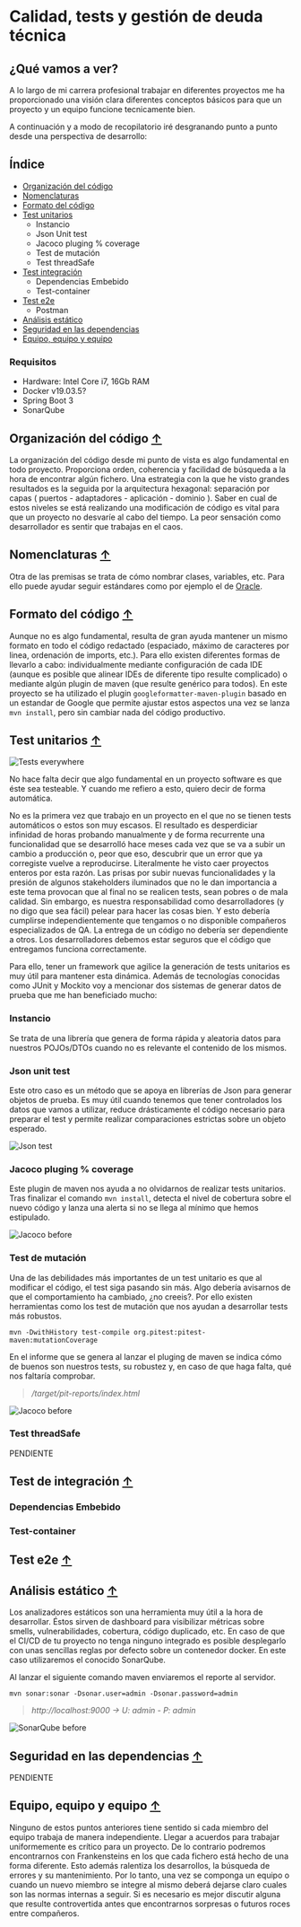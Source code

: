 # Calidad, tests y gestión de deuda técnica


## ¿Qué vamos a ver?

A lo largo de mi carrera profesional trabajar en diferentes proyectos me ha proporcionado una visión clara diferentes conceptos básicos para que un proyecto y un equipo funcione tecnicamente bien. 

A continuación y a modo de recopilatorio iré desgranando punto a punto desde una perspectiva de desarrollo:

## <a name="index">Índice</a>

- [Organización del código](#code-organization)
- [Nomenclaturas](#code-naming)
- [Formato del código](#code-format)
- [Test unitarios](#unit-tests)
    * Instancio
    * Json Unit test
    * Jacoco pluging % coverage
    * Test de mutación
    * Test threadSafe
- [Test integración](#integration-tests)
    * Dependencias Embebido
    * Test-container
- [Test e2e](#e2e-tests)
    * Postman
- [Análisis estático](#static-analysis)
- [Seguridad en las dependencias](#dependency-security)
- [Equipo, equipo y equipo](#team)

### Requisitos
- Hardware: Intel Core i7, 16Gb RAM
- Docker v19.03.5?
- Spring Boot 3
- SonarQube

## <a name="code-organization">Organización del código</a> [&#8593;](#index)

La organización del código desde mi punto de vista es algo fundamental en todo proyecto. Proporciona orden, coherencia y facilidad de búsqueda a la hora de encontrar algún fichero.
Una estrategia con la que he visto grandes resultados es la seguida por la arquitectura hexagonal: separación por capas ( puertos - adaptadores - aplicación - dominio ). Saber en cual de estos niveles se está realizando una modificación de código es vital para que un proyecto no desvaríe al cabo del tiempo. La peor sensación como desarrollador es sentir que trabajas en el caos.

## <a name="code-naming">Nomenclaturas</a> [&#8593;](#index)

Otra de las premisas se trata de cómo nombrar clases, variables, etc. Para ello puede ayudar seguir estándares como por ejemplo el de [Oracle](https://www.oracle.com/java/technologies/javase/codeconventions-namingconventions.html).

## <a name="code-format">Formato del código</a> [&#8593;](#index)

Aunque no es algo fundamental, resulta de gran ayuda mantener un mismo formato en todo el código redactado (espaciado, máximo de caracteres por linea, ordenación de imports, etc.). Para ello existen diferentes formas de llevarlo a cabo: individualmente mediante configuración de cada IDE (aunque es posible que alinear IDEs de diferente tipo resulte complicado) o mediante algún plugin de maven (que resulte genérico para todos). En este proyecto se ha utilizado el plugin `googleformatter-maven-plugin` basado en un estandar de Google que permite ajustar estos aspectos una vez se lanza `mvn install`, pero sin cambiar nada del código productivo.

## <a name="unit-tests">Test unitarios</a> [&#8593;](#index)

<img src="doc/tests.jpg" alt="Tests everywhere"/>

No hace falta decir que algo fundamental en un proyecto software es que éste sea testeable. Y cuando me refiero a esto, quiero decir de forma automática.

No es la primera vez que trabajo en un proyecto en el que no se tienen tests automáticos o estos son muy escasos. El resultado es desperdiciar infinidad de horas probando manualmente y de forma recurrente una funcionalidad que se desarrolló hace meses cada vez que se va a subir un cambio a producción o, peor que eso, descubrir que un error que ya corregiste vuelve a reproducirse. Literalmente he visto caer proyectos enteros por esta razón. Las prisas por subir nuevas funcionalidades y la presión de algunos stakeholders iluminados que no le dan importancia a este tema provocan que al final no se realicen tests, sean pobres o de mala calidad. Sin embargo, es nuestra responsabilidad como desarrolladores (y no digo que sea fácil) pelear para hacer las cosas bien. Y esto debería cumplirse independientemente que tengamos o no disponible compañeros especializados de QA. La entrega de un código no debería ser dependiente a otros. Los desarrolladores debemos estar seguros que el código que entregamos funciona correctamente.

Para ello, tener un framework que agilice la generación de tests unitarios es muy útil para mantener esta dinámica. Además de tecnologías conocidas como JUnit y Mockito voy a mencionar dos sistemas de generar datos de prueba que me han beneficiado mucho:

### Instancio

Se trata de una librería que genera de forma rápida y aleatoria datos para nuestros POJOs/DTOs cuando no es relevante el contenido de los mismos.

### Json unit test

Este otro caso es un método que se apoya en librerías de Json para generar objetos de prueba. Es muy útil cuando tenemos que tener controlados los datos que vamos a utilizar, reduce drásticamente el código necesario para preparar el test y permite realizar comparaciones estrictas sobre un objeto esperado.

<img src="doc/jsonTest.png" alt="Json test"/>

### Jacoco pluging % coverage

Este plugin de maven nos ayuda a no olvidarnos de realizar tests unitarios. Tras finalizar el comando `mvn install`, detecta el nivel de cobertura sobre el nuevo código y lanza una alerta si no se llega al mínimo que hemos estipulado.

<img src="doc/jacoco_plugin_before.png" alt="Jacoco before"/>

### Test de mutación

Una de las debilidades más importantes de un test unitario es que al modificar el código, el test siga pasando sin más. Algo debería avisarnos de que el comportamiento ha cambiado, ¿no creeis?.
Por ello existen herramientas como los test de mutación que nos ayudan a desarrollar tests más robustos.

```
mvn -DwithHistory test-compile org.pitest:pitest-maven:mutationCoverage
```

En el informe que se genera al lanzar el pluging de maven se indica cómo de buenos son nuestros tests, su robustez y, en caso de que haga falta, qué nos faltaría comprobar.

> */target/pit-reports/index.html*

<img src="doc/pitest_before.png" alt="Jacoco before"/>

### Test threadSafe

PENDIENTE

## <a name="integration-tests">Test de integración</a> [&#8593;](#index)

### Dependencias Embebido

### Test-container

## <a name="e2e-tests">Test e2e</a> [&#8593;](#index)

## <a name="static-analysis">Análisis estático</a> [&#8593;](#index)

Los analizadores estáticos son una herramienta muy útil a la hora de desarrollar. Éstos sirven de dashboard para visibilizar métricas sobre smells, vulnerabilidades, cobertura, código duplicado, etc. En caso de que el CI/CD de tu proyecto no tenga ninguno integrado es posible desplegarlo con unas sencillas reglas por defecto sobre un contenedor docker. En este caso utilizaremos el conocido SonarQube.

Al lanzar el siguiente comando maven enviaremos el reporte al servidor.

```
mvn sonar:sonar -Dsonar.user=admin -Dsonar.password=admin
```

> *http://localhost:9000 -> U: admin - P: admin*

<img src="doc/sonar_before.png" alt="SonarQube before"/>

## <a name="dependency-security">Seguridad en las dependencias</a> [&#8593;](#index)

PENDIENTE

## <a name="team">Equipo, equipo y equipo</a> [&#8593;](#index)

Ninguno de estos puntos anteriores tiene sentido si cada miembro del equipo trabaja de manera independiente. Llegar a acuerdos para trabajar uniformemente es crítico para un proyecto. De lo contrario podremos encontrarnos con Frankensteins en los que cada fichero está hecho de una forma diferente. Esto además ralentiza los desarrollos, la búsqueda de errores y su mantenimiento.
Por lo tanto, una vez se componga un equipo o cuando un nuevo miembro se integre al mismo deberá dejarse claro cuales son las normas internas a seguir. Si es necesario es mejor discutir alguna que resulte controvertida antes que encontrarnos sorpresas o futuros roces entre compañeros.
